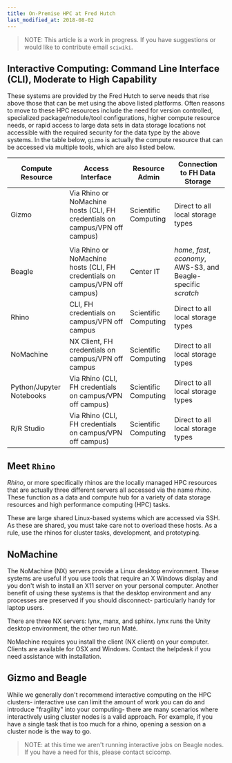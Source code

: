 ```yaml
---
title: On-Premise HPC at Fred Hutch
last_modified_at: 2018-08-02
---
```

>NOTE: This article is a work in progress. If you have suggestions or would like to contribute email `sciwiki`.  

## Interactive Computing: Command Line Interface (CLI), Moderate to High Capability

These systems are provided by the Fred Hutch to serve needs that rise above
those that can be met using the above listed platforms.  Often reasons to move
to these HPC resources include the need for version controlled, specialized
package/module/tool configurations, higher compute resource needs, or rapid
access to large data sets in data storage locations not accessible with the
required security for the data type by the above systems. In the table below,
`gizmo` is actually the compute resource that can be accessed via multiple
tools, which are also listed below.

Compute Resource | Access Interface | Resource Admin | Connection to FH Data Storage
--- | --- | --- | ---
Gizmo | Via Rhino or NoMachine hosts (CLI, FH credentials on campus/VPN off campus) | Scientific Computing | Direct to all local storage types
  |   |   |
Beagle | Via Rhino or NoMachine hosts (CLI, FH credentials on campus/VPN off campus) | Center IT | _home_, _fast_, _economy_, AWS-S3, and Beagle-specific _scratch_
Rhino | CLI, FH credentials on campus/VPN off campus | Scientific Computing | Direct to all local storage types
NoMachine | NX Client, FH credentials on campus/VPN off campus | Scientific Computing | Direct to all local storage types
Python/Jupyter Notebooks | Via Rhino (CLI, FH credentials on campus/VPN off campus) | Scientific Computing | Direct to all local storage types
R/R Studio | Via Rhino (CLI, FH credentials on campus/VPN off campus) | Scientific Computing | Direct to all local storage types

## Meet `Rhino`

_Rhino_, or more specifically rhinos are the locally managed HPC resources
that are actually three different servers all accessed via the name _rhino_.
These function as a data and compute hub for a variety of data storage
resources and high performance computing (HPC) tasks.

These are large shared Linux-based systems which are accessed via SSH.  As
these are shared, you must take care not to overload these hosts.  As a rule,
use the rhinos for cluster tasks, development, and prototyping.

## NoMachine

The NoMachine (NX) servers provide a Linux desktop environment. These systems
are useful if you use tools that require an X Windows display and you don't
wish to install an X11 server on your personal computer.  Another benefit of
using these systems is that the desktop environment and any processes are
preserved if you should disconnect- particularly handy for laptop users.

There are three NX servers: lynx, manx, and sphinx.  lynx runs the Unity desktop environment, the other two run Maté.

NoMachine requires you install the client (NX client) on your computer.  Clients are available for OSX and Windows.  Contact the helpdesk if you need assistance with installation.

## Gizmo and Beagle

While we generally don't recommend interactive computing on the HPC clusters-
interactive use can limit the amount of work you can do and introduce
"fragility" into your computing- there are many scenarios where interactively
using cluster nodes is a valid approach.  For example, if you have a single
task that is too much for a rhino, opening a session on a cluster node is the
way to go.

> NOTE: at this time we aren't running interactive jobs on Beagle nodes.  If
> you have a need for this, please contact scicomp.
